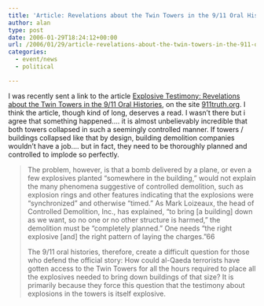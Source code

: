 ```yaml
---
title: 'Article: Revelations about the Twin Towers in the 9/11 Oral Histories'
author: alan
type: post
date: 2006-01-29T18:24:12+00:00
url: /2006/01/29/article-revelations-about-the-twin-towers-in-the-911-oral-histories/
categories:
  - event/news
  - political

---
```

I was recently sent a link to the article [Explosive Testimony: Revelations about the Twin Towers in the 9/11 Oral Histories][1], on the site [911truth.org][2]. I think the article, though kind of long, deserves a read. I wasn&#8217;t there but i agree that something happened&#8230;. it is almost unbelievably incredible that both towers collapsed in such a seemingly controlled manner. If towers / buildings collapsed like that by design, building demolition companies wouldn&#8217;t have a job&#8230;. but in fact, they need to be thoroughly planned and controlled to implode so perfectly.

> The problem, however, is that a bomb delivered by a plane, or even a few explosives planted “somewhere in the building,” would not explain the many phenomena suggestive of controlled demolition, such as explosion rings and other features indicating that the explosions were “synchronized” and otherwise “timed.” As Mark Loizeaux, the head of Controlled Demolition, Inc., has explained, “to bring [a building] down as we want, so no one or no other structure is harmed,” the demolition must be “completely planned.” One needs “the right explosive [and] the right pattern of laying the charges.”66
>
> The 9/11 oral histories, therefore, create a difficult question for those who defend the official story: How could al-Qaeda terrorists have gotten access to the Twin Towers for all the hours required to place all the explosives needed to bring down buildings of that size? It is primarily because they force this question that the testimony about explosions in the towers is itself explosive.


 [1]: http://www.911truth.org/article.php?story=20060118104223192
 [2]: http://www.911truth.org
